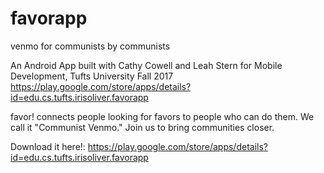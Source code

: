 # favorapp
venmo for communists by communists

An Android App built with Cathy Cowell and Leah Stern for Mobile Development, Tufts University Fall 2017
https://play.google.com/store/apps/details?id=edu.cs.tufts.irisoliver.favorapp

favor! connects people looking for favors to people who can do them. 
We call it "Communist Venmo." Join us to bring communities closer.

Download it here!: https://play.google.com/store/apps/details?id=edu.cs.tufts.irisoliver.favorapp
